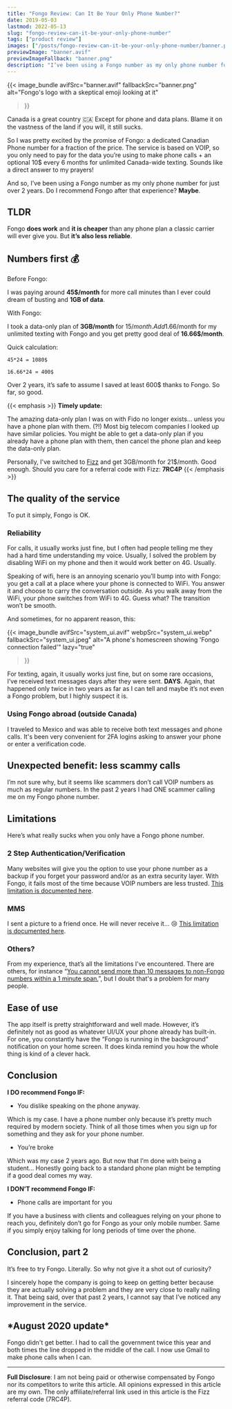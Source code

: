 ```yaml
---
title: "Fongo Review: Can It Be Your Only Phone Number?"
date: 2019-05-03
lastmod: 2022-05-13
slug: "fongo-review-can-it-be-your-only-phone-number"
tags: ["product review"]
images: ["/posts/fongo-review-can-it-be-your-only-phone-number/banner.png"]
previewImage: "banner.avif"
previewImageFallback: "banner.png"
description: "I’ve been using a Fongo number as my only phone number for just over 2 years. Do I recommend Fongo after that experience? Maybe..."
---
```


{{< image_bundle
    avifSrc="banner.avif" 
    fallbackSrc="banner.png"
    alt="Fongo's logo with a skeptical emoji looking at it"
>}}

Canada is a great country 🇨🇦 Except for phone and data plans. Blame it on the vastness of the land if you will, it still sucks.

So I was pretty excited by the promise of Fongo: a dedicated Canadian Phone number for a fraction of the price. The service is based on VOIP, so you only need to pay for the data you’re using to make phone calls + an optional 10$ every 6 months for unlimited Canada-wide texting. Sounds like a direct answer to my prayers!

And so, I’ve been using a Fongo number as my only phone number for just over 2 years. Do I recommend Fongo after that experience? **Maybe**.

## TLDR

Fongo **does work** and **it is cheaper** than any phone plan a classic carrier will ever give you. But **it’s also less reliable**.
## Numbers first 💰

Before Fongo:

I was paying around **45$/month** for more call minutes than I ever could dream of busting and **1GB of data**.

With Fongo:

I took a data-only plan of **3GB/month** for 15$/month. Add 1.66$/month for my unlimited texting with Fongo and you get pretty good deal of **16.66$/month**.

Quick calculation:
```
45*24 = 1080$

16.66*24 ≃ 400$
```
Over 2 years, it’s safe to assume I saved at least 600$ thanks to Fongo. So far, so good.

{{< emphasis >}}
  **Timely update:**

  The amazing data-only plan I was on with Fido no longer exists...
  unless you have a phone plan with them. (?!) Most big telecom companies I looked up
  have similar policies. You might be able to get a data-only plan if you already have a phone plan
  with them, then cancel the phone plan and keep the data-only plan.

  Personally, I've switched to [Fizz](https://fizz.ca/) and get 3GB/month for 21$/month. Good enough.
  Should you care for a referral code with Fizz: **7RC4P**
{{< /emphasis >}}

## The quality of the service

To put it simply, Fongo is OK.

### Reliability

For calls, it usually works just fine, but I often had people telling me they had a hard time understanding my voice. Usually, I solved the problem by disabling WiFi on my phone and then it would work better on 4G. Usually.

Speaking of wifi, here is an annoying scenario you’ll bump into with Fongo: you get a call at a place where your phone is connected to WiFi. You answer it and choose to carry the conversation outside. As you walk away from the WiFi, your phone switches from WiFi to 4G. Guess what? The transition won’t be smooth.

And sometimes, for no apparent reason, this:

{{< image_bundle 
    avifSrc="system_ui.avif"
    webpSrc="system_ui.webp" 
    fallbackSrc="system_ui.jpeg" 
    alt="A phone's homescreen showing 'Fongo connection failed'"
    lazy="true"
>}}   

For texting, again, it usually works just fine, but on some rare occasions, I’ve received text messages days after they were sent. **DAYS**. Again, that happened only twice in two years as far as I can tell and maybe it’s not even a Fongo problem, but I highly suspect it is.

### Using Fongo abroad (outside Canada)
I traveled to Mexico and was able to receive both text messages and phone calls.
It's been very convenient for 2FA logins asking to answer your phone or enter a verification code.

## Unexpected benefit: less scammy calls
I’m not sure why, but it seems like scammers don’t call VOIP numbers as much as regular numbers. In the past 2 years I had ONE scammer calling me on my Fongo phone number.

## Limitations

Here’s what really sucks when you only have a Fongo phone number.

### 2 Step Authentication/Verification
Many websites will give you the option to use your phone number as a backup if you forget your password and/or as an extra security layer. With Fongo, it fails most of the time because VOIP numbers are less trusted. [This limitation is documented here](https://support.fongo.com/hc/en-us/articles/212434926-SMS-short-codes-activations-and-verifications).
### MMS

I sent a picture to a friend once. He will never receive it… 😢 [This limitation is documented here](https://support.fongo.com/hc/en-us/articles/212434946-Fongo-Messaging-and-Multimedia-Messaging-Service-MMS-limitations).
### Others?

From my experience, that’s all the limitations I’ve encountered. There are others, for instance “[You cannot send more than 10 messages to non-Fongo numbers within a 1 minute span.](https://support.fongo.com/hc/en-us/articles/212434566-Purchase-unlimited-texting-SMS-)”, but I doubt that's a problem for many people.

## Ease of use
The app itself is pretty straightforward and well made. However, it’s definitely not as good as whatever UI/UX your phone already has built-in. For one, you constantly have the “Fongo is running in the background” notification on your home screen. It does kinda remind you how the whole thing is kind of a clever hack.

## Conclusion
**I DO recommend Fongo IF:**

- You dislike speaking on the phone anyway.

Which is my case. I have a phone number only because it’s pretty much required by modern society. Think of all those times when you sign up for something and they ask for your phone number.

- You’re broke

Which was my case 2 years ago. But now that I’m done with being a student… Honestly going back to a standard phone plan might be tempting if a good deal comes my way.

**I DON’T recommend Fongo IF:**

- Phone calls are important for you

If you have a business with clients and colleagues relying on your phone to reach you, definitely don’t go for Fongo as your only mobile number. Same if you simply enjoy talking for long periods of time over the phone.
## Conclusion, part 2
It’s free to try Fongo. Literally. So why not give it a shot out of curiosity?

I sincerely hope the company is going to keep on getting better because they are actually solving a problem and they are very close to really nailing it. That being said, over that past 2 years, I cannot say that I’ve noticed any improvement in the service.

## \*August 2020 update\*
Fongo didn't get better. I had to call the government twice this year and both times the line dropped in the middle of the call. I now use Gmail to make phone calls when I can.

---
**Full Disclosure**: 
I am not being paid or otherwise compensated by Fongo nor its competitors to write this article. 
All opinions expressed in this article are my own.
The only affiliate/referral link used in this article is the Fizz referral code (7RC4P).